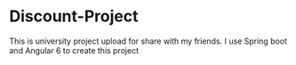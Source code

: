 # Discount-Project
This is university project upload for share with my friends. I use Spring boot and Angular 6 to create this project
